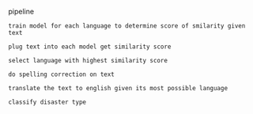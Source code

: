pipeline
	
	train model for each language to determine score of smilarity given text

	plug text into each model get similarity score

	select language with highest similarity score

	do spelling correction on text

	translate the text to english given its most possible language

	classify disaster type
